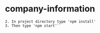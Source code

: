 # company-information

```1. Download or clone this repo
2. In project directory type 'npm install'
3. Then type 'npm start'``
